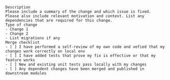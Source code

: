     Description
    Please include a summary of the change and which issue is fixed. Please also include relevant motivation and context. List any dependencies that are required for this change.
    Type of change
    - Change 1
    - Change 2
    - List migrations if any
    Merge checklist
    - [ ] I have performed a self-review of my own code and vefied that my changes work correctly on local env
    - [ ] I have added tests that prove my fix is effective or that my feature works
    - [ ] New and existing unit tests pass locally with my changes
    - [ ] Any dependent changes have been merged and published in downstream modules